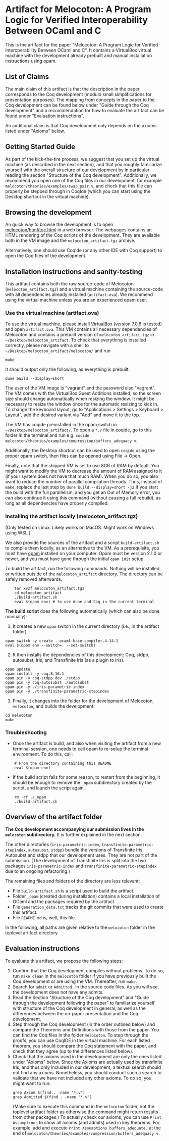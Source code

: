 # Artifact for Melocoton: A Program Logic for Verified Interoperability Between OCaml and C

This is the artifact for the paper "Melocoton: A Program Logic for
Verified Interoperability Between OCaml and C". It contains a
VirtualBox virtual machine with the development already prebuilt and
manual installation instructions using opam.

## List of Claims
The main claim of this artifact is that the description in the paper corresponds
to the Coq development (modulo small simplifications for presentation purposes).
The mapping from concepts in the paper to the Coq development can be found below
under "Guide through the Coq development" and a recommendation for how to evaluate
the artifact can be found under "Evaluation instructions".

An additional claim is that Coq development only depends on the axioms
listed under "Axioms" below.

## Getting Started Guide
As part of the kick-the-tire process, we suggest that you set up the
virtual machine (as described in the next section), and that you roughly
familiarize yourself with the overall structure of our development by in
particular reading the section "Structure of the Coq development".
Additionally, we recommend you open one of the Coq files in our development,
for example `melocoton/theories/examples/swap_pair.v`, and check that
this file can properly be stepped through in CoqIde (which you can start
using the Desktop shortcut in the virtual machine).

## Browsing the development

An quick way to browse the development is to open
[melocoton/html/toc.html](melocoton/html/toc.html) in a web browser. The
webpages contains an HTML rendering of the Coq scripts of the development. They
are available both in the VM image and the `melocoton_artifact.tgz` archive.

Alternatively, one should use CoqIde (or any other IDE with Coq support) to open
the Coq files of the development.

## Installation instructions and sanity-testing
This artifact contains both the raw source-code of Melocoton
(`melocoton_artifact.tgz`) and a virtual machine containing the source-code
with all dependencies already installed (`artifact.ova`). We recommend using
the virtual machine unless you are an experienced opam user.

### Use the virtual machine (artifact.ova)
To use the virtual machine, please install
[VirtualBox](https://www.virtualbox.org/wiki/Downloads) (version 7.0.8
is tested) and open `artifact.ova`. This VM contains all necessary
dependencies of Melocoton and contains a prebuilt version of
`melocoton_artifact.tgz` in `~/Desktop/melocoton_artifact`. To check
that everything is installed correctly, please navigate with a shell
to `~/Desktop/melocoton_artifact/melocoton/` and run
```
make
```
It should output only the following, as everything is prebuilt:
```
dune build --display=short
```

The user of the VM image is "vagrant" and the password also "vagrant".
The VM comes with the VirtualBox Guest Additions installed, so the
screen size should change automatically when resizing the window. It
might be necessary to resize the window once for the automatic
resizing to kick in. To change the keyboard layout, go to
"Applications > Settings > Keyboard > Layout", add the desired variant
via "Add" and move it to the top.

The VM has coqide preinstalled in the opam switch in
`~/Desktop/melocoton_artifact/`. To open a `*.v` file in coqide, go to this
folder in the terminal and run e.g.
`coqide melocoton/theories/examples/compression/buffers_adequacy.v`.

Additionally, the Desktop shortcut can be used to open `coqide`
using the proper opam switch, then files can be opened using File -> Open.

Finally, note that the shipped VM is set to use 8GB of RAM by default.
You might want to modify the VM to decrease the amount of RAM assigned to it
(if your system does not have that much RAM).
When you do so, you also want to reduce the number of parallel compilation threads.
Thus, instead of `make`, replace the last step by `dune build --display=short -j2`
If you start the build with the full parallelism, and you get an Out of Memory error,
you can also continue it using this command (without causing a full rebuild),
as long as all dependencies have properly compiled.

### Installing the artifact locally (melocoton_artifact.tgz)
(Only tested on Linux. Likely works on MacOS. Might work on Windows using WSL.)

We also provide the sources of the artifact and a script `build-artifact.sh` to
compile them locally, as an alternative to the VM. As a prerequisite, you must
have [opam](https://opam.ocaml.org/doc/Install.html) installed on your computer.
Opam must be version 2.1.0 or newer, and you must have gone through the initial
`opam init` setup.

To build the artifact, run the following commands. Nothing will be installed or
written outside of the `melocoton_artifact` directory. The directory can be
safely removed afterwards.
```
    tar xvzf melocoton_artifact.tgz
    cd melocoton_artifact
    ./build-artifact.sh
    eval $(opam env) # to use dune and Coq in the current terminal
```

**The build script** does the following automatically (which can also be done
manually):
1. It creates a new `opam` switch in the current directory (i.e., in the artifact folder)

```
opam switch -y create . ocaml-base-compiler.4.14.1
eval $(opam env --switch=. --set-switch)
```

2. It then installs the dependencies of this development: Coq, stdpp, autosubst, Iris, and Transfinite Iris (as a plugin to Iris). 

```
opam update
opam install -y coq.8.16.1
opam pin -y coq-stdpp.dev ./stdpp
opam pin -y coq-autosubst ./autosubst
opam pin -y ./iris-parametric-index
opam pin -y ./transfinite-parametric-stepindex
```

3. Finally, it changes into the folder for the development of Melocoton, `melocoton`, and builds the development.

```
cd melocoton
make
```

### Troubleshooting

- Once the artifact is build, and also when visiting the artifact from a new terminal session,
 one needs to call opam to re-setup the terminal environment. To do this, call:
```
    # From the directory containing this README
    eval $(opam env)
```


- If the build script fails for some reason, to restart from the beginning, it
should be enough to remove the `_opam` subdirectory created by the script, and
launch the script again.
```
    rm -rf ./_opam
    ./build-artifact.sh
```


## Overview of the artifact folder

**The Coq development accompanying our submission lives in the `melocoton`
subdirectory.** It is further explained in the next section.

The other directories (`iris-parametric-index`,
`transfinite-parametric-stepindex`, `autosubst`, `stdpp`) bundle the versions of
Transfinite Iris, Autosubst and stdpp that our development uses. They are not part of
the submission.
(The development of Transfinite Iris is split into the two packages `iris-parametric-index`
and `transfinite-parametric-stepindex` due to an ongoing refactoring.)

The remaining files and folders of the directory are less relevant:
- File `build-artifact.sh` is a script used to build the artifact.
- Folder `_opam` (created during installation) contains a local installation
  of OCaml and the packages required by the artifact.
- File `generation_data.txt` tracks the git commits that were used to
  create this artifact.
- File `README.md` is, well, this file.

In the following, all paths are given relative to the `melocoton` folder
in the toplevel artifact directory.


## Evaluation instructions
To evaluate this artifact, we propose the following steps:
1. Confirm that the Coq development compiles without problems.
   To do so, run `make clean` in the `melocoton` folder if you have previously built the
   Coq development or are using the VM. Thereafter, run `make`.
2. Search for `admit` or `Admitted.` in the source code files. As you
   will see, the development does not have any admits.
3. Read the Section "Structure of the Coq development" and
   "Guide through the development following the paper" to familiarize
   yourself with structure of the Coq development in general, as well
   as the differences between the on-paper presentation and the Coq
   development.
4. Step through the Coq development (in the order outlined below)
   and compare the Theorems and Definitions with those from the paper.
   You can find the Coq files in the folder `melocoton`. To step
   through the proofs, you can use CoqIDE in the virtual machine.
   For each listed theorem, you should compare the Coq statement with
   the paper, and check that they agree (up to the differences
   listed below).
5. Check that the axioms used in the development are only the ones
   listed under "Axioms" below. Since the Axioms are actually used
   by transfinite Iris, and thus only included in our development,
   a textual search should not find any axioms. Nonetheless, you
   should conduct such a search to validate that we have not included
   any other axioms. To do so, you might want to run:
   ```
   grep Axiom $(find . -name "*.v")
   grep Admitted $(find . -name "*.v")
   ```
   (Make sure to execute this command in the `melocoton` folder, not
   the toplevel artifact folder as otherwise the command might return
   results from other packages.)
   To actually check our axioms, you can use `Print Assumptions` to show
   all axioms (and admits) used in key theorems. For example, add and
   execute `Print Assumptions buffers_adequate.` at the end of
   `melocoton/theories/examples/compression/buffers_adequacy.v`.


